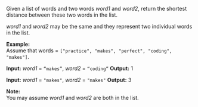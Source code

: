 
Given a list of words and two words  _word1_  and  _word2_, return the shortest distance between these two words in the list.

_word1_  and  _word2_  may be the same and they represent two individual words in the list.

**Example:**  
Assume that words =  `["practice", "makes", "perfect", "coding", "makes"]`.

**Input:** _word1_ = `“makes”`, _word2_ = `“coding”`
**Output:** 1

**Input:** _word1_ = `"makes"`, _word2_ = `"makes"`
**Output:** 3

**Note:**  
You may assume  _word1_  and  _word2_  are both in the list.
